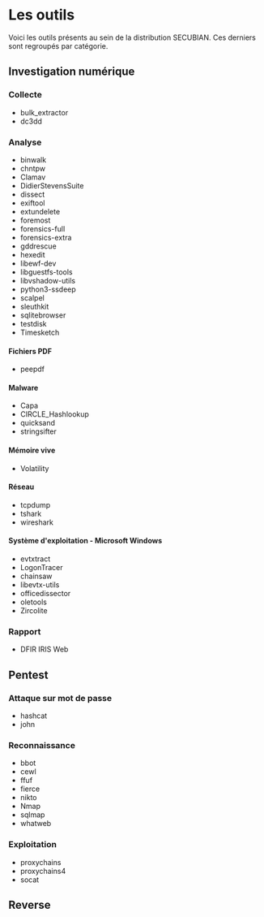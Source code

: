 # Les outils

Voici les outils présents au sein de la distribution SECUBIAN.
Ces derniers sont regroupés par catégorie.


## Investigation numérique

### Collecte

* bulk_extractor
* dc3dd

### Analyse

* binwalk
* chntpw
* Clamav
* DidierStevensSuite
* dissect
* exiftool
* extundelete 
* foremost
* forensics-full
* forensics-extra
* gddrescue
* hexedit
* libewf-dev
* libguestfs-tools
* libvshadow-utils
* python3-ssdeep
* scalpel
* sleuthkit
* sqlitebrowser
* testdisk
* Timesketch

#### Fichiers PDF

* peepdf

#### Malware

* Capa
* CIRCLE_Hashlookup
* quicksand
* stringsifter

#### Mémoire vive

* Volatility

#### Réseau

* tcpdump
* tshark
* wireshark

#### Système d'exploitation - Microsoft Windows

* evtxtract
* LogonTracer
* chainsaw
* libevtx-utils
* officedissector
* oletools
* Zircolite


### Rapport

* DFIR IRIS Web


## Pentest

### Attaque sur mot de passe

* hashcat
* john

### Reconnaissance

* bbot
* cewl
* ffuf
* fierce
* nikto
* Nmap
* sqlmap
* whatweb

### Exploitation

* proxychains
* proxychains4
* socat

## Reverse